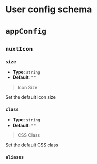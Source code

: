 # User config schema 

# `appConfig`

## `nuxtIcon`

### `size`
- **Type**: `string`
- **Default**: `""`

> Icon Size


Set the default icon size


### `class`
- **Type**: `string`
- **Default**: `""`

> CSS Class


Set the default CSS class


### `aliases`